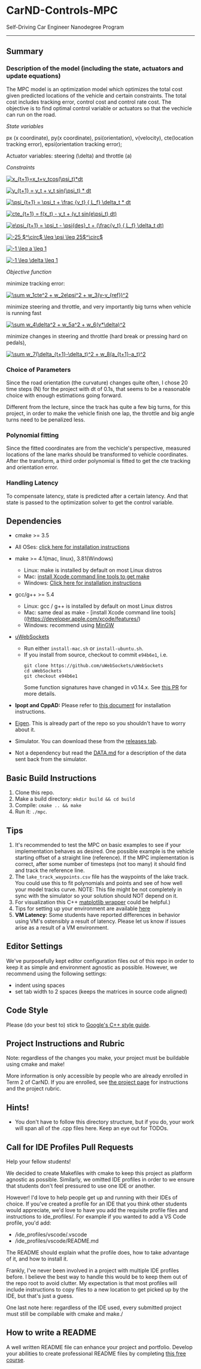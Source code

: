 # CarND-Controls-MPC
Self-Driving Car Engineer Nanodegree Program

---
## Summary 
### Description of the model (including the state, actuators and update equations)
The MPC model is an optimization model which optimizes the total cost given predicted locations of the vehicle and certain constraints. The total cost includes tracking error, control cost and control rate cost. The objective is to find optimal control variable or actuators so that the vechicle can run on the road. 

*State variables*

px (x coordinate), py(x coordinate), psi(orientation), v(velocity), cte(location tracking error), epsi(orientation tracking error);

Actuator variables: steering (\delta) and throttle (a)

*Constraints*

<a href="https://www.codecogs.com/eqnedit.php?latex=x_{t&plus;1}=x_t&plus;v_tcos(\psi_t)*dt" target="_blank"><img src="https://latex.codecogs.com/gif.latex?x_{t&plus;1}=x_t&plus;v_tcos(\psi_t)*dt" title="x_{t+1}=x_t+v_tcos(\psi_t)*dt" /></a>

<a href="https://www.codecogs.com/eqnedit.php?latex=y_{t&plus;1}&space;=&space;y_t&space;&plus;&space;v_t&space;sin(\psi_t)&space;*&space;dt" target="_blank"><img src="https://latex.codecogs.com/gif.latex?y_{t&plus;1}&space;=&space;y_t&space;&plus;&space;v_t&space;sin(\psi_t)&space;*&space;dt" title="y_{t+1} = y_t + v_t sin(\psi_t) * dt" /></a>

<a href="https://www.codecogs.com/eqnedit.php?latex=\psi_{t&plus;1}&space;=&space;\psi_t&space;&plus;&space;\frac&space;{v_t}&space;{&space;L_f}&space;\delta_t&space;*&space;dt" target="_blank"><img src="https://latex.codecogs.com/gif.latex?\psi_{t&plus;1}&space;=&space;\psi_t&space;&plus;&space;\frac&space;{v_t}&space;{&space;L_f}&space;\delta_t&space;*&space;dt" title="\psi_{t+1} = \psi_t + \frac {v_t} { L_f} \delta_t * dt" /></a>

<a href="https://www.codecogs.com/eqnedit.php?latex=cte_{t&plus;1}&space;=&space;f(x_t)&space;-&space;y_t&space;&plus;&space;(v_t&space;sin(e\psi_t)&space;dt)" target="_blank"><img src="https://latex.codecogs.com/gif.latex?cte_{t&plus;1}&space;=&space;f(x_t)&space;-&space;y_t&space;&plus;&space;(v_t&space;sin(e\psi_t)&space;dt)" title="cte_{t+1} = f(x_t) - y_t + (v_t sin(e\psi_t) dt)" /></a>

<a href="https://www.codecogs.com/eqnedit.php?latex=e\psi_{t&plus;1}&space;=&space;\psi_t&space;-&space;\psi{des}_t&space;&plus;&space;(\frac{v_t}&space;{&space;L_f}&space;\delta_t&space;dt)" target="_blank"><img src="https://latex.codecogs.com/gif.latex?e\psi_{t&plus;1}&space;=&space;\psi_t&space;-&space;\psi{des}_t&space;&plus;&space;(\frac{v_t}&space;{&space;L_f}&space;\delta_t&space;dt)" title="e\psi_{t+1} = \psi_t - \psi{des}_t + (\frac{v_t} { L_f} \delta_t dt)" /></a>

<a href="https://www.codecogs.com/eqnedit.php?latex=-25&space;$^\circ$&space;\leq&space;\psi&space;\leq&space;25$^\circ$" target="_blank"><img src="https://latex.codecogs.com/gif.latex?-25&space;$^\circ$&space;\leq&space;\psi&space;\leq&space;25$^\circ$" title="-25 $^\circ$ \leq \psi \leq 25$^\circ$" /></a>

<a href="https://www.codecogs.com/eqnedit.php?latex=-1&space;\leq&space;a&space;\leq&space;1" target="_blank"><img src="https://latex.codecogs.com/gif.latex?-1&space;\leq&space;a&space;\leq&space;1" title="-1 \leq a \leq 1" /></a>

<a href="https://www.codecogs.com/eqnedit.php?latex=-1&space;\leq&space;\delta&space;\leq&space;1" target="_blank"><img src="https://latex.codecogs.com/gif.latex?-1&space;\leq&space;\delta&space;\leq&space;1" title="-1 \leq \delta \leq 1" /></a>

*Objective function*

minimize tracking error:

<a href="https://www.codecogs.com/eqnedit.php?latex=\sum&space;w_1cte^2&space;&plus;&space;w_2e\psi^2&space;&plus;&space;w_3(v-v_{ref})^2" target="_blank"><img src="https://latex.codecogs.com/gif.latex?\sum&space;w_1cte^2&space;&plus;&space;w_2e\psi^2&space;&plus;&space;w_3(v-v_{ref})^2" title="\sum w_1cte^2 + w_2e\psi^2 + w_3(v-v_{ref})^2" /></a>

minimize steering and throttle, and very importantly big turns when vehicle is running fast 

<a href="https://www.codecogs.com/eqnedit.php?latex=\sum&space;w_4\delta^2&space;&plus;&space;w_5a^2&space;&plus;&space;w_6(v*\delta)^2" target="_blank"><img src="https://latex.codecogs.com/gif.latex?\sum&space;w_4\delta^2&space;&plus;&space;w_5a^2&space;&plus;&space;w_6(v*\delta)^2" title="\sum w_4\delta^2 + w_5a^2 + w_6(v*\delta)^2" /></a>

minimize changes in steering and throttle (hard break or pressing hard on pedals), 

<a href="https://www.codecogs.com/eqnedit.php?latex=\sum&space;w_7(\delta_{t&plus;1}-\delta_t)^2&space;&plus;&space;w_8(a_{t&plus;1}-a_t)^2" target="_blank"><img src="https://latex.codecogs.com/gif.latex?\sum&space;w_7(\delta_{t&plus;1}-\delta_t)^2&space;&plus;&space;w_8(a_{t&plus;1}-a_t)^2" title="\sum w_7(\delta_{t+1}-\delta_t)^2 + w_8(a_{t+1}-a_t)^2" /></a>

### Choice of Parameters
Since the road orientation (the curvature) changes quite often, I chose 20 time steps (N) for the project with dt of 0.1s, that seems to be a reasonable choice with enough estimations going forward. 

Different from the lecture, since the track has quite a few big turns, for this project, in order to make the vehicle finish one lap, the throttle and big angle turns need to be penalized less.

### Polynomial fitting
Since the fitted coordinates are from the vechicle's perspective, measured locations of the lane marks should be transformed to vehicle coordinates. After the transform, a third order polynomial is fitted to get the cte tracking and orientation error.

### Handling Latency
To compensate latency, state is predicted after a certain latency. And that state is passed to the optimization solver to get the control variable. 

## Dependencies

* cmake >= 3.5
 * All OSes: [click here for installation instructions](https://cmake.org/install/)
* make >= 4.1(mac, linux), 3.81(Windows)
  * Linux: make is installed by default on most Linux distros
  * Mac: [install Xcode command line tools to get make](https://developer.apple.com/xcode/features/)
  * Windows: [Click here for installation instructions](http://gnuwin32.sourceforge.net/packages/make.htm)
* gcc/g++ >= 5.4
  * Linux: gcc / g++ is installed by default on most Linux distros
  * Mac: same deal as make - [install Xcode command line tools]((https://developer.apple.com/xcode/features/)
  * Windows: recommend using [MinGW](http://www.mingw.org/)
* [uWebSockets](https://github.com/uWebSockets/uWebSockets)
  * Run either `install-mac.sh` or `install-ubuntu.sh`.
  * If you install from source, checkout to commit `e94b6e1`, i.e.
    ```
    git clone https://github.com/uWebSockets/uWebSockets
    cd uWebSockets
    git checkout e94b6e1
    ```
    Some function signatures have changed in v0.14.x. See [this PR](https://github.com/udacity/CarND-MPC-Project/pull/3) for more details.

* **Ipopt and CppAD:** Please refer to [this document](https://github.com/udacity/CarND-MPC-Project/blob/master/install_Ipopt_CppAD.md) for installation instructions.
* [Eigen](http://eigen.tuxfamily.org/index.php?title=Main_Page). This is already part of the repo so you shouldn't have to worry about it.
* Simulator. You can download these from the [releases tab](https://github.com/udacity/self-driving-car-sim/releases).
* Not a dependency but read the [DATA.md](./DATA.md) for a description of the data sent back from the simulator.


## Basic Build Instructions

1. Clone this repo.
2. Make a build directory: `mkdir build && cd build`
3. Compile: `cmake .. && make`
4. Run it: `./mpc`.

## Tips

1. It's recommended to test the MPC on basic examples to see if your implementation behaves as desired. One possible example
is the vehicle starting offset of a straight line (reference). If the MPC implementation is correct, after some number of timesteps
(not too many) it should find and track the reference line.
2. The `lake_track_waypoints.csv` file has the waypoints of the lake track. You could use this to fit polynomials and points and see of how well your model tracks curve. NOTE: This file might be not completely in sync with the simulator so your solution should NOT depend on it.
3. For visualization this C++ [matplotlib wrapper](https://github.com/lava/matplotlib-cpp) could be helpful.)
4.  Tips for setting up your environment are available [here](https://classroom.udacity.com/nanodegrees/nd013/parts/40f38239-66b6-46ec-ae68-03afd8a601c8/modules/0949fca6-b379-42af-a919-ee50aa304e6a/lessons/f758c44c-5e40-4e01-93b5-1a82aa4e044f/concepts/23d376c7-0195-4276-bdf0-e02f1f3c665d)
5. **VM Latency:** Some students have reported differences in behavior using VM's ostensibly a result of latency.  Please let us know if issues arise as a result of a VM environment.

## Editor Settings

We've purposefully kept editor configuration files out of this repo in order to
keep it as simple and environment agnostic as possible. However, we recommend
using the following settings:

* indent using spaces
* set tab width to 2 spaces (keeps the matrices in source code aligned)

## Code Style

Please (do your best to) stick to [Google's C++ style guide](https://google.github.io/styleguide/cppguide.html).

## Project Instructions and Rubric

Note: regardless of the changes you make, your project must be buildable using
cmake and make!

More information is only accessible by people who are already enrolled in Term 2
of CarND. If you are enrolled, see [the project page](https://classroom.udacity.com/nanodegrees/nd013/parts/40f38239-66b6-46ec-ae68-03afd8a601c8/modules/f1820894-8322-4bb3-81aa-b26b3c6dcbaf/lessons/b1ff3be0-c904-438e-aad3-2b5379f0e0c3/concepts/1a2255a0-e23c-44cf-8d41-39b8a3c8264a)
for instructions and the project rubric.

## Hints!

* You don't have to follow this directory structure, but if you do, your work
  will span all of the .cpp files here. Keep an eye out for TODOs.

## Call for IDE Profiles Pull Requests

Help your fellow students!

We decided to create Makefiles with cmake to keep this project as platform
agnostic as possible. Similarly, we omitted IDE profiles in order to we ensure
that students don't feel pressured to use one IDE or another.

However! I'd love to help people get up and running with their IDEs of choice.
If you've created a profile for an IDE that you think other students would
appreciate, we'd love to have you add the requisite profile files and
instructions to ide_profiles/. For example if you wanted to add a VS Code
profile, you'd add:

* /ide_profiles/vscode/.vscode
* /ide_profiles/vscode/README.md

The README should explain what the profile does, how to take advantage of it,
and how to install it.

Frankly, I've never been involved in a project with multiple IDE profiles
before. I believe the best way to handle this would be to keep them out of the
repo root to avoid clutter. My expectation is that most profiles will include
instructions to copy files to a new location to get picked up by the IDE, but
that's just a guess.

One last note here: regardless of the IDE used, every submitted project must
still be compilable with cmake and make./

## How to write a README
A well written README file can enhance your project and portfolio.  Develop your abilities to create professional README files by completing [this free course](https://www.udacity.com/course/writing-readmes--ud777).
